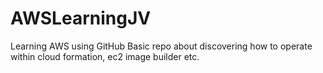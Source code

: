# AWSLearningJV
 Learning AWS using GitHub
 Basic repo about discovering how to operate within cloud formation, ec2 image builder etc.
